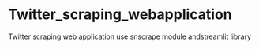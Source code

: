 # Twitter_scraping_webapplication
Twitter scraping web application use snscrape  module andstreamlit library
